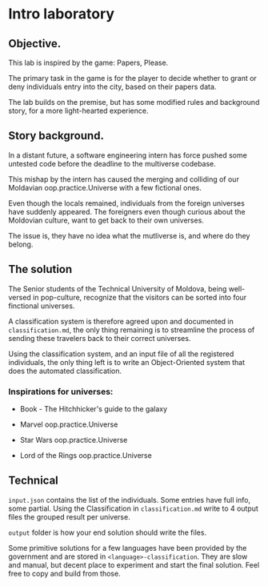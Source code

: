 # Intro laboratory

## Objective.

This lab is inspired by the game: Papers, Please.

The primary task in the game is for the player to decide whether to grant or deny individuals entry into the city, based on their papers data.

The lab builds on the premise, but has some modified rules and background story, for a more light-hearted experience.

## Story background.

In a distant future, a software engineering intern has force pushed some untested code before the deadline to the multiverse codebase.

This mishap by the intern has caused the merging and colliding of our Moldavian oop.practice.Universe with a few fictional ones.

Even though the locals remained, individuals from the foreign universes have suddenly appeared. The foreigners even though curious about the Moldovian culture, want to get back to their own universes.

The issue is, they have no idea what the mutliverse is, and where do they belong.

## The solution

The Senior students of the Technical University of Moldova, being well-versed in pop-culture, recognize that the visitors can be sorted into four finctional universes.

A classification system is therefore agreed upon and documented in `classification.md`, the only thing remaining is to streamline the process of sending these travelers back to their correct universes.

Using the classification system, and an input file of all the registered individuals, the only thing left is to write an Object-Oriented system that does the automated classification.

### Inspirations for universes:

- Book - The Hitchhicker's guide to the galaxy

- Marvel oop.practice.Universe

- Star Wars oop.practice.Universe

- Lord of the Rings oop.practice.Universe

## Technical

`input.json` contains the list of the individuals. Some entries have full info, some partial. Using the Classification in `classification.md` write to 4 output files the grouped result per universe.

`output` folder is how your end solution should write the files.

Some primitive solutions for a few languages have been provided by the government and are stored in `<language>-classification`. They are slow and manual, but decent place to experiment and start the final solution. Feel free to copy and build from those.
